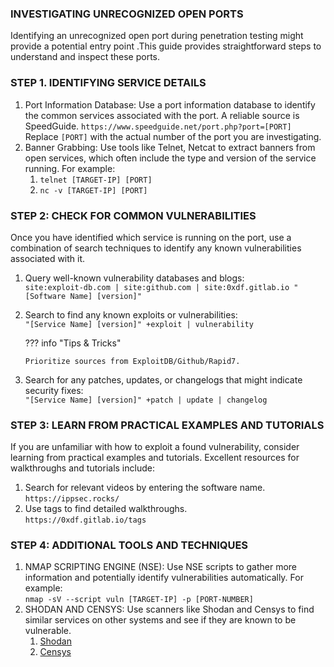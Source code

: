 ### **INVESTIGATING UNRECOGNIZED OPEN PORTS**

Identifying an unrecognized open port during penetration testing might provide a potential entry point .This guide provides straightforward steps to understand and inspect these ports.

### **STEP 1. IDENTIFYING SERVICE DETAILS**

1. Port Information Database: Use a port information database to identify the common services associated with the port. A reliable source is SpeedGuide. `https://www.speedguide.net/port.php?port=[PORT]`  
    Replace `[PORT]` with the actual number of the port you are investigating.
2. Banner Grabbing: Use tools like Telnet, Netcat to extract banners from open services, which often include the type and version of the service running. For example:
    1.  `telnet [TARGET-IP] [PORT]`
    2.  `nc -v [TARGET-IP] [PORT]`

### **STEP 2: CHECK FOR COMMON VULNERABILITIES**

Once you have identified which service is running on the port, use a combination of search techniques to identify any known vulnerabilities associated with it.

1.  Query well-known vulnerability databases and blogs:  
    `site:exploit-db.com | site:github.com | site:0xdf.gitlab.io "[Software Name] [version]"`
2.  Search to find any known exploits or vulnerabilities:  
    `"[Service Name] [version]" +exploit | vulnerability`

    ??? info "Tips & Tricks"

        Prioritize sources from ExploitDB/Github/Rapid7.

3.  Search for any patches, updates, or changelogs that might indicate security fixes:     
    `"[Service Name] [version]" +patch | update | changelog`  
    

### **STEP 3: LEARN FROM PRACTICAL EXAMPLES AND TUTORIALS**

If you are unfamiliar with how to exploit a found vulnerability, consider learning from practical examples and tutorials. Excellent resources for walkthroughs and tutorials include:

1.  Search for relevant videos by entering the software name.  
    `https://ippsec.rocks/`
2.  Use tags to find detailed walkthroughs.  
    `https://0xdf.gitlab.io/tags`

### **STEP 4: ADDITIONAL TOOLS AND TECHNIQUES**

1. NMAP SCRIPTING ENGINE (NSE): Use NSE scripts to gather more information and potentially identify vulnerabilities automatically. For example:  
`nmap -sV --script vuln [TARGET-IP] -p [PORT-NUMBER]`
2. SHODAN AND CENSYS: Use scanners like Shodan and Censys to find similar services on other systems and see if they are known to be vulnerable.
    1.  [Shodan](https://www.shodan.io/)
    2.  [Censys](https://censys.io/)